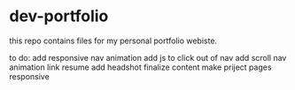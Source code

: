 # dev-portfolio

this repo contains files for my personal portfolio webiste.


to do:
    add responsive nav animation
    add js to click out of nav
    add scroll nav animation
    link resume
    add headshot
    finalize content
    make priject pages responsive

